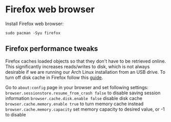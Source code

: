 # Firefox web browser

Install Firefox web browser:
```
sudo pacman -Syu firefox
```

## Firefox performance tweaks

Firefox caches loaded objects so that they don't have to be retrieved online. This significantly increases reads/writes to disk, which is not always desirable if we are running our Arch Linux installation from an USB drive. To turn off disk cache in Firefox follow this [guide](https://wiki.archlinux.org/index.php/Firefox/Tweaks).

Go to `about:config` page in your browser and set following settings:
`browser.sessionstore.resume_from_crash false` to disable saving session information
`browser.cache.disk.enable false` disable disk cache
`browser.cache.memory.enable true` to turn memory cache instead
`browser.cache.memory.capacity` set memory capacity to desired value, or -1 to disable

